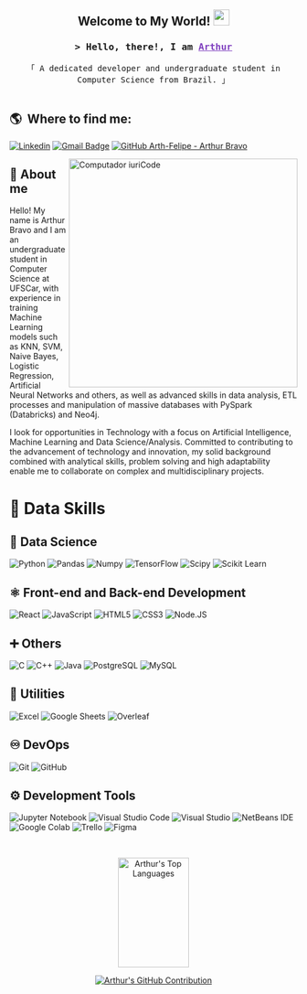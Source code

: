 <h2 align="center">
  Welcome to My World!
  <img src="https://media.giphy.com/media/hvRJCLFzcasrR4ia7z/giphy.gif" width="28">
</h2>

<!-- Intro  -->
<h3 align="center">
        <samp>&gt; Hello, there!, I am
                <b><a target="_blank" href="" style="color: #7F3FBF">Arthur</a></b>
        </samp>
</h3>


<p align="center"> 
  <samp>
    「 A dedicated developer and undergraduate student in Computer Science from Brazil. 」
    <br>
    <br>
  </samp>
</p>


## :earth_americas: &nbsp;Where to find me: 

[![Linkedin](https://img.shields.io/badge/-Linkedin-blue?style=flat-square&logo=Linkedin&logoColor=white&link=https://www.linkedin.com/in/arthur-bravo/)](https://www.linkedin.com/in/arthur-bravo/)
[![Gmail Badge](https://img.shields.io/badge/-Gmail-FF0000?style=flat-square&labelColor=FF0000&logo=gmail&logoColor=white)](mailto:bravo.pita.00@gmail.com)
[![GitHub Arth-Felipe - Arthur Bravo](https://img.shields.io/github/followers/Arth-Felipe?label=follow&style=social)](https://github.com/Arth-Felipe)

<img src="https://raw.githubusercontent.com/MicaelliMedeiros/micaellimedeiros/master/image/computer-illustration.png" min-width="400px" max-width="400px" width="400px" align="right" alt="Computador iuriCode">

## :rocket: About me
<p align="left"> 
  Hello! My name is Arthur Bravo and I am an undergraduate student in Computer Science at UFSCar, with experience in training Machine Learning models such as KNN, SVM, Naive Bayes, Logistic Regression, Artificial Neural Networks and others, as well as advanced skills in data analysis, ETL processes and manipulation of massive databases with PySpark (Databricks) and Neo4j.</p>
 <p>
I look for opportunities in Technology with a focus on Artificial Intelligence, Machine Learning and Data Science/Analysis. Committed to contributing to the advancement of technology and innovation, my solid background combined with analytical skills, problem solving and high adaptability enable me to collaborate on complex and multidisciplinary projects.
</p>
  
# :open_book: **Data Skills**

## :robot: **Data Science**
  ![Python](https://img.shields.io/badge/Python-3776AB?style=style=flat&logo=python&logoColor=white)
  ![Pandas](https://img.shields.io/badge/Pandas-2C2D72?style=flat&logo=pandas&logoColor=white)
  ![Numpy](https://img.shields.io/badge/Numpy-777BB4?style=flat&logo=numpy&logoColor=white)
  ![TensorFlow](https://img.shields.io/badge/TensorFlow-FF6F00?style=flat&logo=tensorflow&logoColor=white)
  ![Scipy](https://img.shields.io/badge/SciPy-654FF0?style=flat&logo=SciPy&logoColor=white)
  ![Scikit Learn](https://img.shields.io/badge/scikit_learn-F7931E?style=flat&logo=scikit-learn&logoColor=white)
  
## :atom_symbol: **Front-end and Back-end Development**
  ![React](https://img.shields.io/badge/-React-333333?style=flat&logo=react)
  ![JavaScript](https://img.shields.io/badge/-JavaScript-333333?style=flat&logo=javascript)
  ![HTML5](https://img.shields.io/badge/-HTML5-333333?style=flat&logo=HTML5)
  ![CSS3](https://img.shields.io/badge/CSS3-1572B6?style=style=flat&logo=css3&logoColor=white)
  ![Node.JS](https://img.shields.io/badge/Node.js-43853D?style=flat&logo=node.js&logoColor=white)
  
## :heavy_plus_sign: **Others**
  ![C](https://img.shields.io/badge/C-00599C?style=flat&logo=c&logoColor=white)
  ![C++](https://img.shields.io/badge/-C++-333333?style=flat&logo=C%2B%2B&logoColor=00599C)
  ![Java](https://img.shields.io/badge/-Java-333333?style=flat&logo=Java&logoColor=007396)
  ![PostgreSQL](https://img.shields.io/badge/PostgreSQL-316192?style=flat&logo=postgresql&logoColor=white)
  ![MySQL](https://img.shields.io/badge/MySQL-005C84?style=flat&logo=mysql&logoColor=white)

## :wrench: **Utilities**

  ![Excel](https://img.shields.io/badge/Microsoft_Excel-217346?style=flat&logo=microsoft-excel&logoColor=white)
  ![Google Sheets](https://img.shields.io/badge/Google%20Sheets-34A853?style=flat&logo=google-sheets&logoColor=white)
  ![Overleaf](https://img.shields.io/badge/Overleaf-47A141?style=flat&logo=Overleaf&logoColor=white)

## :infinity: **DevOps**

  ![Git](https://img.shields.io/badge/-Git-333333?style=flat&logo=git)
  ![GitHub](https://img.shields.io/badge/-GitHub-333333?style=flat&logo=github)

## **:gear: Development Tools**

  ![Jupyter Notebook](https://img.shields.io/badge/jupyter-%23FA0F00.svg?style=flat&logo=jupyter&logoColor=white)
  ![Visual Studio Code](https://img.shields.io/badge/-Visual%20Studio%20Code-333333?style=flat&logo=visual-studio-code&logoColor=007ACC)
  ![Visual Studio](https://img.shields.io/badge/Visual_Studio-5C2D91?style=flat&logo=visual%20studio&logoColor=white)
  ![NetBeans IDE](https://img.shields.io/badge/NetBeansIDE-1B6AC6.svg?style=flat&logo=apache-netbeans-ide&logoColor=white)
  ![Google Colab](https://img.shields.io/badge/Colab-F9AB00?style=flat&logo=googlecolab&color=525252)
  ![Trello](https://img.shields.io/badge/-Trello-333333?style=flat&logo=trello&logoColor=007ACC)
  ![Figma](https://img.shields.io/badge/-Figma-333333?style=flat&logo=figma&logoColor=007ACC)

<br/>

<p align="center">
  <a href="https://github.com/Arth-Felipe">
    <a href="https://github.com/Arth-Felipe"><img alt="Arthur's Top Languages" src="https://denvercoder1-github-readme-stats.vercel.app/api/top-langs/?username=Arth-Felipe&langs_count=8&layout=compact&theme=react&border_color=7F3FBF&bg_color=0D1117&title_color=F85D7F&icon_color=F8D866" height="192px" width="49.5%"/></a>
  </a>
</p>

<p align="center">
  <a href="https://github.com/Arth-Felipe">
    <img src="https://github-profile-summary-cards.vercel.app/api/cards/profile-details?username=Arth-Felipe&theme=radical&" alt="Arthur's GitHub Contribution"/>
  </a>
</p>
